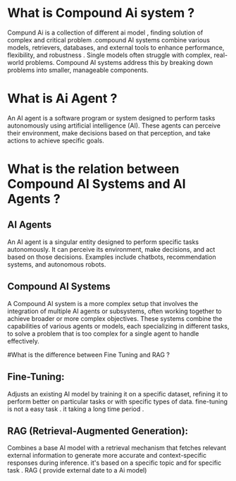 # What is Compound Ai system ?
Compund Ai is a collection of different ai model , finding solution of complex and critical problem .compound AI systems combine various models, retrievers, databases, and external tools to enhance performance, flexibility, and robustness .
Single models often struggle with complex, real-world problems. Compound AI systems address this by breaking down problems into smaller, manageable components.

# What is Ai Agent ?

An AI agent is a software program or system designed to perform tasks autonomously using artificial intelligence (AI). These agents can perceive their environment, make decisions based on that perception, and take actions to achieve specific goals.

# What is the relation between Compound AI Systems and AI Agents ?

## AI Agents
An AI agent is a singular entity designed to perform specific tasks autonomously. It can perceive its environment, make decisions, and act based on those decisions. Examples include chatbots, recommendation systems, and autonomous robots.

## Compound AI Systems
A Compound AI system is a more complex setup that involves the integration of multiple AI agents or subsystems, often working together to achieve broader or more complex objectives. These systems combine the capabilities of various agents or models, each specializing in different tasks, to solve a problem that is too complex for a single agent to handle effectively.

#What is the difference between Fine Tuning and RAG ?

## Fine-Tuning: 
Adjusts an existing AI model by training it on a specific dataset, refining it to perform better on particular tasks or with specific types of data. fine-tuning is not a easy task . it taking a long time period .

## RAG (Retrieval-Augmented Generation):
 Combines a base AI model with a retrieval mechanism that fetches relevant external information to generate more accurate and context-specific responses during inference. it's based on a specific topic and for specific task . RAG ( provide external date to a Ai model)